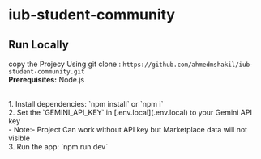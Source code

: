 # iub-student-community


## Run Locally
 copy the Projecy Using git clone : `https://github.com/ahmedmshakil/iub-student-community.git`<br>
**Prerequisites:**  Node.js

<br>
<!-- Instruction -->
1. Install dependencies:
   `npm install` or `npm i`<br>
2. Set the `GEMINI_API_KEY` in [.env.local](.env.local) to your Gemini API key<br>
- Note:- Project Can work without API key but Marketplace data will not visible
<br>
3. Run the app:
   `npm run dev`